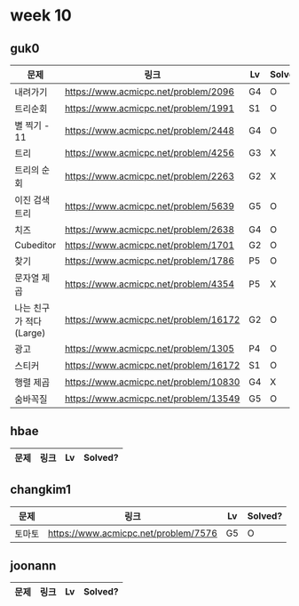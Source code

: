 # week 10

## guk0
| 문제 | 링크 | Lv  | Solved? |
| --- | --- | --- | --- |
| 내려가기 | https://www.acmicpc.net/problem/2096 | G4 | O |
| 트리순회 | https://www.acmicpc.net/problem/1991 | S1 | O |
| 별 찍기 - 11 | https://www.acmicpc.net/problem/2448 | G4 | O |
| 트리 | https://www.acmicpc.net/problem/4256 | G3 | X |
| 트리의 순회 | https://www.acmicpc.net/problem/2263 | G2 | X |
| 이진 검색 트리 | https://www.acmicpc.net/problem/5639 | G5 | O |
| 치즈 | https://www.acmicpc.net/problem/2638 | G4 | O |
| Cubeditor | https://www.acmicpc.net/problem/1701 | G2 | O |
| 찾기 | https://www.acmicpc.net/problem/1786 | P5 | O |
| 문자열 제곱 | https://www.acmicpc.net/problem/4354 | P5 | X |
| 나는 친구가 적다 (Large) | https://www.acmicpc.net/problem/16172 | G2 | O |
| 광고 | https://www.acmicpc.net/problem/1305 | P4 | O |
| 스티커 | https://www.acmicpc.net/problem/16172 | S1 | O |
| 행렬 제곱 | https://www.acmicpc.net/problem/10830 | G4 | X |
| 숨바꼭질 | https://www.acmicpc.net/problem/13549 | G5 | O |




## hbae 
| 문제 | 링크 | Lv  | Solved? |
| --- | --- | --- | --- |

## changkim1
| 문제 | 링크 | Lv  | Solved? |
| --- | --- | --- | --- |
| 토마토 | https://www.acmicpc.net/problem/7576 | G5 | O |

## joonann
| 문제 | 링크 | Lv  | Solved? |
| --- | --- | --- | --- |
